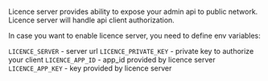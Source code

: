
Licence server provides ability to expose your admin api to public network. Licence server will handle api
client authorization.

In case you want to enable licence server, you need to define env variables:

`LICENCE_SERVER` - server url
`LICENCE_PRIVATE_KEY` - private key to authorize your client
`LICENCE_APP_ID` - app_id provided by licence server
`LICENCE_APP_KEY` - key provided by licence server

